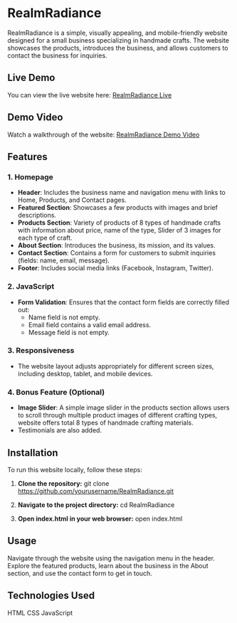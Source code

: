 # RealmRadiance

RealmRadiance is a simple, visually appealing, and mobile-friendly website designed for a small business specializing in handmade crafts. The website showcases the products, introduces the business, and allows customers to contact the business for inquiries.

## Live Demo

You can view the live website here: [RealmRadiance Live](https://rutujamadane19.github.io/Rutuja_WCE_Assessment/)

## Demo Video

Watch a walkthrough of the website: [RealmRadiance Demo Video](https://youtu.be/vQsGgYBs2ZI)

## Features

### 1. Homepage
- **Header**: Includes the business name and navigation menu with links to Home, Products, and Contact pages.
- **Featured Section**: Showcases a few products with images and brief descriptions.
- **Products Section**: Variety of products of 8 types of handmade crafts with information about price, name of the type, Slider of 3 images for each type of craft.
- **About Section**: Introduces the business, its mission, and its values.
- **Contact Section**: Contains a form for customers to submit inquiries (fields: name, email, message).
- **Footer**: Includes social media links (Facebook, Instagram, Twitter).
  

### 2. JavaScript
- **Form Validation**: Ensures that the contact form fields are correctly filled out:
  - Name field is not empty.
  - Email field contains a valid email address.
  - Message field is not empty.

### 3. Responsiveness
- The website layout adjusts appropriately for different screen sizes, including desktop, tablet, and mobile devices.

### 4. Bonus Feature (Optional)
- **Image Slider**: A simple image slider in the products section allows users to scroll through multiple product images of different crafting types, website offers total 8 types of handmade crafting materials.
- Testimonials are also added.

## Installation

To run this website locally, follow these steps:

1. **Clone the repository:**
 git clone https://github.com/yourusername/RealmRadiance.git
 
2. **Navigate to the project directory:**
   cd RealmRadiance
   
3. **Open index.html in your web browser:**
   open index.html

## Usage
Navigate through the website using the navigation menu in the header. Explore the featured products, learn about the business in the About section, and use the contact form to get in touch.

## Technologies Used
HTML
CSS
JavaScript
   
